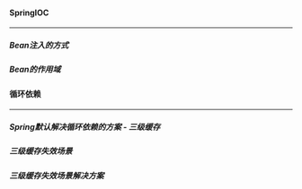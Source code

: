 #### SpringIOC

---

##### Bean注入的方式

##### Bean的作用域



#### 循环依赖

---

##### Spring默认解决循环依赖的方案 - 三级缓存

##### 三级缓存失效场景

##### 三级缓存失效场景解决方案

